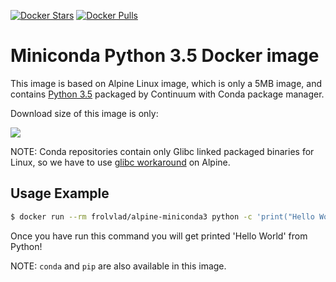 [![Docker Stars](https://img.shields.io/docker/stars/frolvlad/alpine-miniconda3.svg?style=flat-square)](https://hub.docker.com/r/frolvlad/alpine-miniconda3/)
[![Docker Pulls](https://img.shields.io/docker/pulls/frolvlad/alpine-miniconda3.svg?style=flat-square)](https://hub.docker.com/r/frolvlad/alpine-miniconda3/)


Miniconda Python 3.5 Docker image
=================================

This image is based on Alpine Linux image, which is only a 5MB image, and contains
[Python 3.5](https://www.python.org/) packaged by Continuum with Conda package manager.

Download size of this image is only:

[![](https://images.microbadger.com/badges/image/frolvlad/alpine-miniconda3.svg)](http://microbadger.com/images/frolvlad/alpine-miniconda3 "Get your own image badge on microbadger.com")

NOTE: Conda repositories contain only Glibc linked packaged binaries for Linux,
so we have to use
[glibc workaround](https://github.com/gliderlabs/docker-alpine/issues/11) on
Alpine.


Usage Example
-------------

```bash
$ docker run --rm frolvlad/alpine-miniconda3 python -c 'print("Hello World")'
```

Once you have run this command you will get printed 'Hello World' from Python!

NOTE: `conda` and `pip` are also available in this image.
